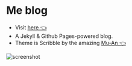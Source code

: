 # Me blog

- Visit [here :point_left:](https://khairulslt.github.io)
- A Jekyll & Github Pages-powered blog. 
- Theme is Scribble by the amazing [Mu-An :point_left:](https://github.com/muan/scribble)

![screenshot](https://cloud.githubusercontent.com/assets/1153134/23830104/6d4665e0-06b7-11e7-8805-57e73c346459.png)
